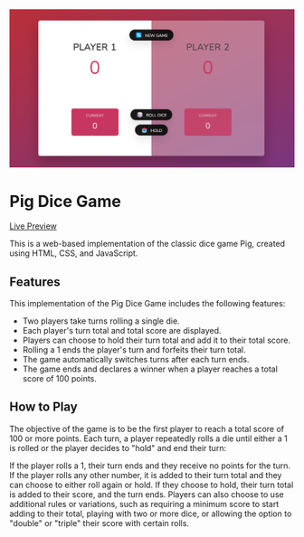 <img src="/images/Pig-Game-Screenshot.png"/>

# Pig Dice Game

[Live Preview](https://srichandan-09.github.io/Pig-Game-JS/)

This is a web-based implementation of the classic dice game Pig, created using HTML, CSS, and JavaScript.


## Features
This implementation of the Pig Dice Game includes the following features:

<ul>
  <li>Two players take turns rolling a single die.</li>
  <li>Each player's turn total and total score are displayed.</li>
  <li>Players can choose to hold their turn total and add it to their total score.</li>
  <li>Rolling a 1 ends the player's turn and forfeits their turn total.</li>
  <li>The game automatically switches turns after each turn ends.</li>
  <li>The game ends and declares a winner when a player reaches a total score of 100 points.</li>
</ul>

## How to Play
The objective of the game is to be the first player to reach a total score of 100 or more points. Each turn, a player repeatedly rolls a die until either a 1 is rolled or the player decides to "hold" and end their turn:

If the player rolls a 1, their turn ends and they receive no points for the turn.
If the player rolls any other number, it is added to their turn total and they can choose to either roll again or hold. If they choose to hold, their turn total is added to their score, and the turn ends.
Players can also choose to use additional rules or variations, such as requiring a minimum score to start adding to their total, playing with two or more dice, or allowing the option to "double" or "triple" their score with certain rolls.

